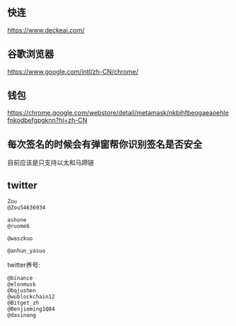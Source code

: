 ## 快连
https://www.deckeai.com/

## 谷歌浏览器
https://www.google.com/intl/zh-CN/chrome/

## 钱包
https://chrome.google.com/webstore/detail/metamask/nkbihfbeogaeaoehlefnkodbefgpgknn?hl=zh-CN

## 每次签名的时候会有弹窗帮你识别签名是否安全
目前应该是只支持以太和马蹄链

## twitter
```
Zou
@Zou54636934

ashone
@ruome6

@waszkuo

@anhun_yasuo
```

twitter养号:
```
@binance
@elonmusk
@bqjushen
@wublockchain12
@Bitget_zh
@Benjieming1Q84
@dasinong
```